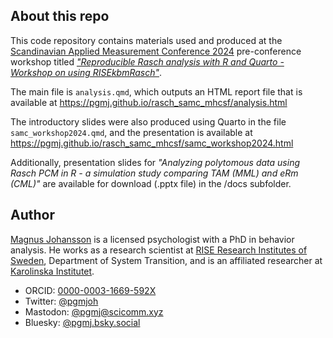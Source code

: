 ## About this repo

This code repository contains materials used and produced at the [Scandinavian Applied Measurement Conference 2024](https://www.hkr.se/en/collaboration/samc2024/) pre-conference workshop titled [*"Reproducible Rasch analysis with R and Quarto - Workshop on using RISEkbmRasch"*](https://www.hkr.se/en/collaboration/samc2024/pre-conference/).

The main file is `analysis.qmd`, which outputs an HTML report file that is available at <https://pgmj.github.io/rasch_samc_mhcsf/analysis.html>

The introductory slides were also produced using Quarto in the file `samc_workshop2024.qmd`, and the presentation is available at <https://pgmj.github.io/rasch_samc_mhcsf/samc_workshop2024.html>

Additionally, presentation slides for *"Analyzing polytomous data using Rasch PCM in R - a simulation study comparing TAM (MML) and eRm (CML)"* are available for download (.pptx file) in the /docs subfolder.


## Author

[Magnus Johansson](https://www.ri.se/en/person/magnus-p-johansson) is a licensed psychologist with a PhD in behavior analysis. He works as a research scientist at [RISE Research Institutes of Sweden](https://ri.se/en), Department of System Transition, and is an affiliated researcher at [Karolinska Institutet](https://medarbetare.ki.se/orgid/52082137).

- ORCID: [0000-0003-1669-592X](https://orcid.org/0000-0003-1669-592X)
- Twitter: [@pgmjoh](https://twitter.com/pgmjoh)
- Mastodon: [@pgmj@scicomm.xyz](https://scicomm.xyz/@pgmj)
- Bluesky: [@pgmj.bsky.social](https://bsky.app/profile/pgmj.bsky.social)
